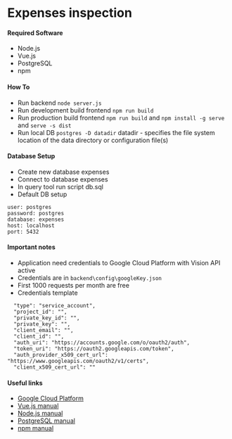 # Expenses inspection

#### Required Software
* Node.js
* Vue.js
* PostgreSQL
* npm

#### How To
* Run backend `node server.js`
* Run development build frontend `npm run build`
* Run production build frontend `npm run build` and `npm install -g serve` and `serve -s dist`
* Run local DB `postgres -D datadir` datadir - specifies the file system location of the data directory or configuration file(s)

#### Database Setup
* Create new database expenses
* Connect to database expenses
* In query tool run script db.sql
* Default DB setup
```
user: postgres
password: postgres
database: expenses
host: localhost
port: 5432
```

#### Important notes
* Application need credentials to Google Cloud Platform with Vision API active
* Credentials are in `backend\config\googleKey.json`
* First 1000 requests per month are free
* Credentials template
```
  "type": "service_account",
  "project_id": "",
  "private_key_id": "",
  "private_key": "",
  "client_email": "",
  "client_id": "",
  "auth_uri": "https://accounts.google.com/o/oauth2/auth",
  "token_uri": "https://oauth2.googleapis.com/token",
  "auth_provider_x509_cert_url": "https://www.googleapis.com/oauth2/v1/certs",
  "client_x509_cert_url": ""
```


#### Useful links
* [Google Cloud Platform](https://cloud.google.com/)
* [Vue.js manual](https://vuejs.org/v2/guide/)
* [Node.js manual](https://nodejs.org/en/docs/)
* [PostgreSQL manual](https://www.postgresql.org/docs/)
* [npm manual](https://docs.npmjs.com/)
